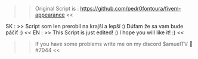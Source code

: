 >> Original Script is : https://github.com/pedr0fontoura/fivem-appearance <<

SK : >> Script som len prerobil na krajší a lepší :) Dúfam že sa vam bude páčiť :) <<
EN : >> This Script is just edited! :) I hope you will like it! :) <<

>> If you have some problems write me on my discord $amuelTV 🧊#7044 <<
